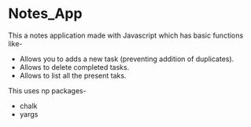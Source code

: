# Notes_App

This a notes application made with Javascript which has basic functions like-
* Allows you to adds a new task (preventing addition of duplicates).
* Allows to delete completed tasks.
* Allows to list all the present taks.

This uses np packages-
* chalk
* yargs
